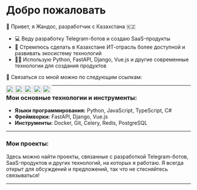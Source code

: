 # Добро пожаловать

👋 Привет, я Жандос, разработчик с Казахстана 🇰🇿

- 💻 Веду разработку Telegram-ботов и создаю SaaS-продукты
- 🚀 Стремлюсь сделать в Казахстане ИТ-отрасль более доступной и развивать экосистему технологий
- 🧑‍💻 Использую Python, FastAPI, Django, Vue.js и другие современные технологии для создания продуктов

🔗 Связаться со мной можно по следующим ссылкам:

[<img align="left" alt="zhandos256 | Telegram" width="22px" src="https://cdn.simpleicons.org/telegram/black/white" />](https://t.me/BotMasterKZ) 
[<img align="left" alt="zhandos256 | Instagram" width="22px" src="https://cdn.simpleicons.org/instagram/black/white" />](https://instagram.com/zhandos256) 
[<img align="left" alt="zhandos256 | TikTok" width="22px" src="https://cdn.simpleicons.org/tiktok/black/white" />](https://tiktok.com/@zhandos256)
[<img align="left" alt="zhandos256 | Threads" width="22px" src="https://cdn.simpleicons.org/threads/black/white" />](https://threads.net/zhandos256)
[<img align="left" alt="zhandos256 | YouTube" width="22px" src="https://cdn.simpleicons.org/youtube/black/white" />](https://www.youtube.com/@zhandos256)

---

### Мои основные технологии и инструменты:
- **Языки программирования:** Python, JavaScript, TypeScript, C#
- **Фреймворки:** FastAPI, Django, Vue.js
- **Инструменты:** Docker, Git, Celery, Redis, PostgreSQL

---

### Мои проекты:
Здесь можно найти проекты, связанные с разработкой Telegram-ботов, SaaS-продуктов и других технологий, на которых я работаю. Я всегда открыт для обсуждений и предложений, так что не стесняйтесь связываться!

---

